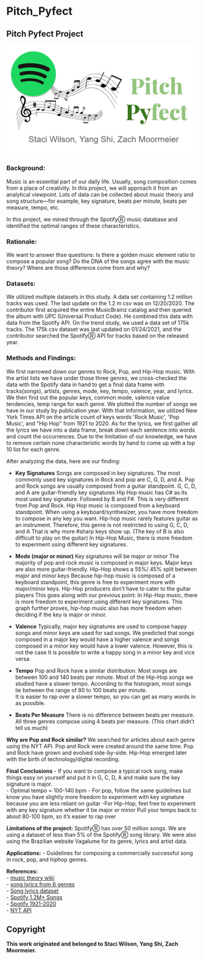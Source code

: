 # Pitch_Pyfect

## Pitch Pyfect Project
![Pitch Pyfect](Images/Pitch_Pyfect_logo.png)

### Background:
Music is an essential part of our daily life.  Usually, song composition comes from a place of creativity.  In this project, we will approach it from an analytical viewpoint.  Lots of data can be collected about music theory and song structure—for example, key signature, beats per minute, beats per measure, tempo, etc.   

In this project, we mined through the SpotifyⓇ music database and identified the optimal ranges of these characteristics.

### Rationale:
We want to answer thse questions: Is there a golden music element ratio to compose a popular song? Do the DNA of the songs agree with the music theory? Where are those difference come from and why?

### Datasets:
We utilized multiple datasets in this study. A data set containing 1.2 million tracks was used. The last update on the 1.2 m csv was on 12/20/2020. The contributor first acquired the entire MusicBrainz catalog and then queried the album with UPC (Universal Product Code).  He combined this data with data from the Spotify API. On the trend study, we used a data set of 175k tracks. The 175k csv dataset was last updated on 01/24/2021, and the contributor searched the SpotifyⓇ API for tracks based on the released year.

### Methods and Findings:
We first narrowed down our genres to Rock, Pop, and Hip-Hop music. With the artist lists we have under those three genres, we cross-checked the data with the Spotify data in hand to get a final data frame with tracks(songs), artists, genres, mode, key, tempo, valence, year, and lyrics. We then find out the popular keys, common mode, valence value tendencies, temp range for each genre. We plotted the number of songs we have in our study by publication year. With that information, we utilized New York Times API on the article count of keys words 'Rock Music', 'Pop Music', and "Hip Hop" from 1921 to 2020. As for the lyrics, we first gather all the lyrics we have into a data frame, break down each sentence into words and count the occurrences. Due to the limitation of our knowledge, we have to remove certain none characteristic words by hand to come up with a top 10 list for each genre.

After analyzing the data, here are our finding:

- **Key Signatures**
	Songs are composed in key signatures. The most commonly used key signatures in Rock and pop are C, G, D, and A.
	Pop and Rock songs are usually composed from a guitar standpoint.  G, C, D, and A are guitar-friendly key signatures
	Hip Hop music has C# as its most used key signature.  Followed by B and F#.  This is very different from Pop and Rock.
	Hip Hop music is composed from a keyboard standpoint.  When using a keyboard/synthesizer, you have more freedom to compose in any key you want.
	Hip-hop music rarely features guitar as an instrument.  Therefore, this genre is not restricted to using G, C, D, and A 
	That is why more #sharp keys show up. (The key of B is also difficult to play on the guitar)
	In Hip-Hop Music, there is more freedom to experiment using different key signatures.
    
- **Mode (major or minor)**
	Key signatures will be major or minor
	The majority of pop and rock music is composed in major keys. 
	Major keys are also more guitar-friendly. 
	Hip-Hop shows a 55%/ 45% split between major and minor keys 
	Because hip-hop music is composed of a keyboard standpoint, this genre is free to experiment more with major/minor keys.
	Hip-Hop producers don’t have to cater to the guitar players
	This goes along with our previous point:
	In Hip-Hop music, there is more freedom to experiment using different key signatures.
	This graph further proves, hip-hop music also has more freedom when deciding if the key is major or minor.
    
- **Valence**
	Typically, major key signatures are used to compose happy songs and minor keys are used for sad songs.
	We predicted that songs composed in a major key would have a higher valence and songs composed in a minor key would have a lower valence.
	However, this is not the case
	It is possible to write a happy song in a minor key and vice versa
    
- **Tempo**
	Pop and Rock have a similar distribution.  Most songs are between 100 and 140 beats per minute.
	Most of the Hip-Hop songs we studied have a slower tempo.  According to the histogram, most songs lie between the range of 80 to 100 beats per minute.  
	It is easier to rap over a slower tempo, so you can get as many words in as possible. 
    
- **Beats Per Measure**
	There is no difference between beats per measure. All three genres compose using 4 beats per measure. (This chart didn’t tell us much)

**Why are Pop and Rock similar?**
	We searched for articles about each genre using the NYT API.  Pop and Rock were created around the same time. Pop and Rock have grown and evolved side-by-side.
	Hip-Hop emerged later with the birth of technology/digital recording.

**Final Conclusions**
	- If you want to compose a typical rock song, make things easy on yourself and put it in G, C, D, A and make sure the key signature is major.  
	- Optimal tempo = 100-140 bpm
	- For pop, follow the same guidelines but know you have slightly more freedom to experiment with key signature because you are less reliant on guitar
	-For Hip-Hop,  feel free to experiment with any key signature whether it be major or minor
	Pull your tempo back to about 80-100 bpm, so it’s easier to rap over


**Limitations of the project:**
	SpotifyⓇ has over 50 million songs.  We are using a dataset of less than 5% of the SpotifyⓇ song library. 
	We were also using the Brazilian website Vagalume for its genre, lyrics and artist data.

**Applications:**
	- Guidelines for composing a commercially successful song in rock, pop, and hiphop genres. <br>

**References:** <br>
	- [music theory wiki](https://en.wikipedia.org/wiki/Music_theory) <br>
	- [song lyrics from 6 genres](https://www.kaggle.com/neisse/scrapped-lyrics-from-6-genres)  <br>
	- [Song lyrics dataset](https://www.kaggle.com/deepshah16/song-lyrics-dataset)  <br>
	- [Spotify 1.2M+ Songs](https://www.kaggle.com/rodolfofigueroa/spotify-12m-songs)  <br>
	- [Spotify 1921-2020](https://www.kaggle.com/yamaerenay/spotify-dataset-19212020-160k-tracks)  <br>
	- [NYT API](https://developer.nytimes.com/docs/articlesearch-product/1/overview)  <br>

## Copyright 
**This work originated and belonged to Staci Wilson, Yang Shi, Zach Moormeier.**
